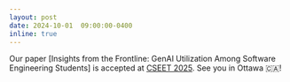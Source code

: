 ```yaml
---
layout: post
date: 2024-10-01  09:00:00-0400
inline: true
---
```


Our paper [Insights from the Frontline: GenAI Utilization Among Software Engineering Students] is accepted at [CSEET 2025](https://conf.researchr.org/home/icse-2025/cseet-2025). See you in Ottawa 🇨🇦!